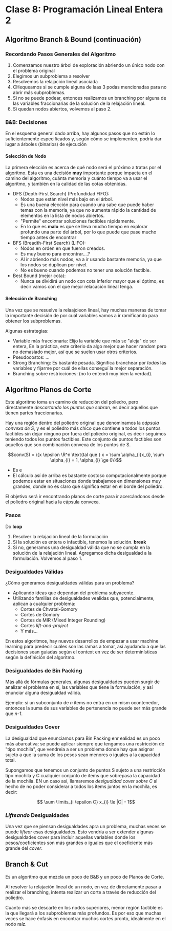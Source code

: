 # Clase 8: Programación Lineal Entera 2

## Algoritmo Branch & Bound (continuación)

### Recordando Pasos Generales del Algoritmo

1. Comenzamos nuestro árbol de exploración abriendo un único nodo con el problema original
2. Elegimos un subproblema a resolver
3. Resolvemos la relajación lineal asociada
4. CHequeamos si se cumple alguna de laas 3 podas mencionadas para no abrir más subproblemas.
5. Si no se puede podear, entonces realizamos un branching por alguna de las variables fraccionarias de la solución de la relajación lineal.
6. Si quedan nodos abiertos, volvemos al paso 2.

### B&B: Decisiones

En el esquema general dado arriba, hay algunos pasos que no están lo suficientemente especificados y, según cómo se implementen, podría dar lugar a árboles (binarios) de ejecución

#### Selección de Nodo

La primera elección es acerca de qué nodo será el próximo a tratas por el algoritmo. Esta es una decisión **muy** importante porque impacta en el camino del algoritmo, cuánta memoria y cuánto tiempo va a usar el algoritmo, y también en la calidad de las cotas obtenidas.

- DFS (Depth-First Search) (Profundidad FIFO):
  - Nodos que están nivel más bajo en el árbol.
  - Es una buena elección para cuando una sabe que puede haber temas con la memoria, ya que no aumenta rápido la cantidad de elementos en la lista de nodos abiertos.
  - "Permite" encontrar soluciones factibles rápidamente.
  - En lo que es **malo** es que se lleva mucho tiempo en explorar profundo una parte del árbol, por lo que puede que pase mucho tiempo antes de encontrar
- BFS (Breadth-First Search) (LIFO):
  - Nodos en orden en que fueron creados.
  - Es muy bueno para encontrar....?
  - Al ir abriendo más nodos, va a ir usando bastante memoria, ya que los nodos se duplican por nivel.
  - No es bueno cuando podemos no tener una solución factible.
- Best Bound (mejor cota):
  - Nunca se dividirá un nodo con cota inferior mayor que el óptimo, es decir vamos con el que mejor relacación lineal tenga.

#### Selección de Branching

Una vez que se resuelve la relaajcieon lineal, hay muchas maneras de tomar la importante decisión de por cuál variables vamos a ir ramificando para obtener los subproblemas.

Algunas estrategias:

- Variable más fraccionaria: Elijo la variable que más se "aleja" de ser entera, En la práctica, este criterio da algo mejor que hacer random pero no demasiado mejor, así que se suelen usar otros criterios.
- Pseudocostos: ...
- Strong Branching: Es bastante pesada. Significa branchear por *todas* las variables y fijarme por cuál de ellas conseguí la mejor separación.
- Branching sobre restricciones: (no lo entendí muy bien la verdad).

## Algoritmo Planos de Corte

Este algoritmo toma un camino de reducción del poliedro, pero directamente *descartando los puntos que sobran*, es decir aquellos que tienen partes fraccionarias.

Hay una región dentro del poliedro original que denominamos la *cápsula convexa de S*, y es el poliedro más chico que contiene a todos los puntos factibles sin dejar ninguno por fuera del poliedro original, es decir seguimos teniendo todos los puntos factibles. Este conjunto de puntos factibles son aquellos que son combinación convexa de los puntos de S.

$$conv(S) = \{x \epsilon \R^n \text{tal que } x = \sum \alpha_{i}x_{i}, \sum \alpha_{i} = 1, \alpha_{i} \ge 0\}$$

- Es e
- El cálculo así de arriba es bastante costoso computacionalmente porque podemos estar en situaciones donde trabajamos en dimensiones muy grandes, donde no es claro qué significa estar en el borde del poliedro.

El objetivo será ir encontrando planos de corte para ir acercándonos desde el poliedro original hacia la cápsula convexa.

### Pasos

Do **loop**

1. Resolver la relajación lineal de la formulación
2. Si la solución es entera o infactible, tenemos la solución. **break**
3. Si no, generamos una desigualdad válida que no se cumpla en la solución de la relajación lineal. Agregamos dicha desigualdad a la formulación. Volvemos al paso 1.

### Desigualdades Válidas

¿Cómo generamos desigualdades válidas para un problema?

- Aplicando ideas que dependan del problema subyacente.
- Utilizando familias de desigualdades vealidas que, potencialmente, aplican a cualquier problema:
  - Cortes de Chvatal-Gomory
  - Cortes de Gomory
  - Cortes de MIR (Mixed Integer Rounding)
  - Cortes *lift-and-project*
  - Y más...

En estos algoritmos, hay nuevos desarrollos de empezar a usar machine learning para predecir cuáles son las ramas a tomar, así ayudando a que las decisiones sean guiadas según el context en vez de ser determinísticas según la definición del algoritmo.

### Desigualdades de Bin Packing

Más allá de fórmulas generales, algunas desigualdades pueden surgir de analizar el problema en sí, las variables que tiene la formulación, y así enunciar alguna desigualdad válida.

Ejemplo: si un subconjunto de *n* items no entra en un mism ocontenedor, entonces la suma de sus variables de pertenencia no puede ser más grande que *n-1*.

### Desigualdades Cover

La desigualdad que enunciamos para Bin Packing enr ealidad es un poco más abarcativa; se puede aplicar siempre que tengamos una restricción de "tipo mochila", que vendreia a ser un problema donde hay que asignar sujeto a que la suma de los pesos sean menores o iguales a la capacidad total.

Supongamos que tenemos un conjunto de puntos S sujeto a una restricción tipo mochila y C cualquier conjunto de items que sobrepasa la capacidad de la mochila. EN un caso así, llamaremos *desigualdad cover sobre C* al hecho de no poder considerar a todos los items juntos en la mochila, es decir:

$$ \sum \limits_{i \epsilon C} x_{i} \le |C| - 1$$

### *Lifteando* Desigualdades

Una vez que se piensan desigualdades apra un problema, muchas veces se puede *liftear* esas desigualdades. Esto vendría a ser extender algunas desigualdades cover para incluir aquellas variables donde los pesos/coeficientes son más grandes o iguales que el coeficiente más grande del *cover*.

## Branch & Cut

Es un algoritmo que mezcla un poco de B&B y un poco de Planos de Corte.

Al resolver la relajación lineal de un nodo, en vez de directamente pasar a realizar el branching, intenta realizar un corte a través de reducción del poliedro.

Cuanto más se descarte en los nodos superiores, menor región factible es la que llegará a los subproblemas más profundos. Es por eso que muchas veces se hace énfasis en encontrar muchos cortes pronto, idealmente en el nodo raíz.
